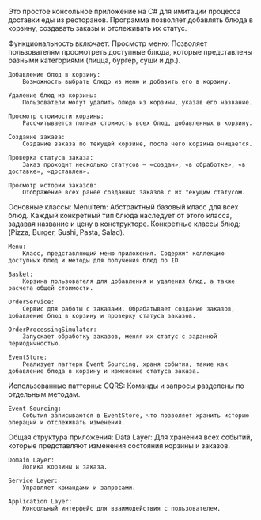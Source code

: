 Это простое консольное приложение на C# для имитации процесса доставки еды из ресторанов. Программа позволяет добавлять блюда в корзину, создавать заказы и отслеживать их статус.

Функциональность включает:
    Просмотр меню: 
        Позволяет пользователям просмотреть доступные блюда, которые представлены разными категориями (пицца, бургер, суши и др.).
    
    Добавление блюд в корзину:
        Возможность выбрать блюдо из меню и добавить его в корзину.
    
    Удаление блюд из корзины:
        Пользователи могут удалить блюдо из корзины, указав его название.
    
    Просмотр стоимости корзины:
        Рассчитывается полная стоимость всех блюд, добавленных в корзину.
    
    Создание заказа:
        Создание заказа по текущей корзине, после чего корзина очищается.
    
    Проверка статуса заказа:
        Заказ проходит несколько статусов — «создан», «в обработке», «в доставке», «доставлен».
    
    Просмотр истории заказов:
        Отображение всех ранее созданных заказов с их текущим статусом.

Основные классы:
    MenuItem:
        Абстрактный базовый класс для всех блюд. Каждый конкретный тип блюда наследует от этого класса, задавая название и цену в конструкторе.
        Конкретные классы блюд: (Pizza, Burger, Sushi, Pasta, Salad).

    Menu:
        Класс, представляющий меню приложения. Содержит коллекцию доступных блюд и методы для получения блюд по ID.

    Basket:
        Корзина пользователя для добавления и удаления блюд, а также расчета общей стоимости.

    OrderService:
        Сервис для работы с заказами. Обрабатывает создание заказов, добавление блюд в корзину и проверку статуса заказов.

    OrderProcessingSimulator:
        Запускает обработку заказов, меняя их статус с заданной периодичностью.

    EventStore:
        Реализует паттерн Event Sourcing, храня события, такие как добавление блюда в корзину и изменение статуса заказа.

Использованные паттерны:
    CQRS:
        Команды и запросы разделены по отдельным методам.
    
    Event Sourcing:
        События записываются в EventStore, что позволяет хранить историю операций и отслеживать изменения.

Общая структура приложения:
    Data Layer:
        Для хранения всех событий, которые представляют изменения состояния корзины и заказов.
    
    Domain Layer:
        Логика корзины и заказа.

    Service Layer:
        Управляет командами и запросами.

    Application Layer:
        Консольный интерфейс для взаимодействия с пользователем.

